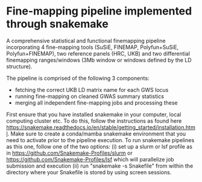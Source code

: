 # Fine-mapping pipeline implemented through snakemake
A comprehensive statistical and functional finemapping pipeline incorporating 4 fine-mapping tools (SuSiE, FINEMAP, Polyfun+SuSiE, Polyfun+FINEMAP), two reference panels (HRC, UKB) and two differential finemapping ranges/windows (3Mb window or windows defined by the LD structure).

The pipeline is comprised of the following 3 components:
- fetching the correct UKB LD matrix name for each GWS locus 
- running fine-mapping on cleaned GWAS summary statistics
- merging all independent fine-mapping jobs and processing these


First ensure that you have installed snakemake in your computer, local computing cluster etc. To do this, follow the instructions as found here https://snakemake.readthedocs.io/en/stable/getting_started/installation.html.
Make sure to create a conda/mamba snakemake environment that you need to activate prior to the pipeline execution.
To run snakemake pipelines as this one, follow one of the two options: (i) set up a slurm or lsf profile as in https://github.com/Snakemake-Profiles/slurm or https://github.com/Snakemake-Profiles/lsf which will parallelize job submission and execution  (ii) run "snakemake -s Snakefile" from within the directory where your Snakefile is stored by using screen sessions.

